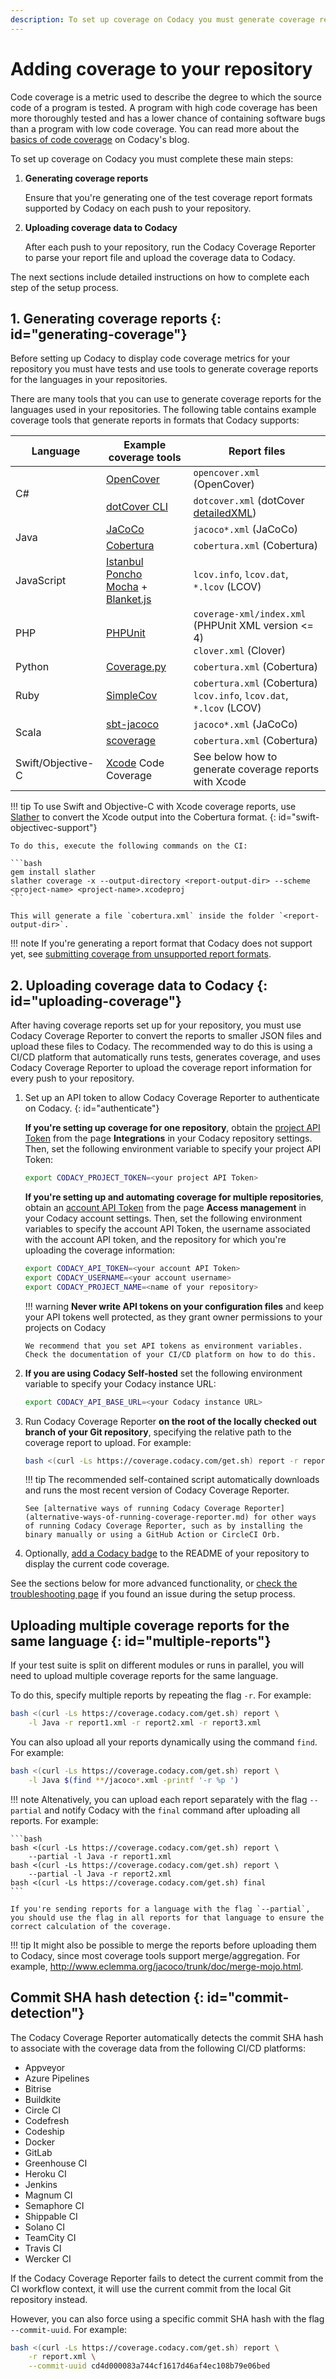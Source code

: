 ```yaml
---
description: To set up coverage on Codacy you must generate coverage reports in a supported format and upload them to Codacy.
---
```


# Adding coverage to your repository

Code coverage is a metric used to describe the degree to which the source code of a program is tested. A program with high code coverage has been more thoroughly tested and has a lower chance of containing software bugs than a program with low code coverage. You can read more about the [basics of code coverage](https://blog.codacy.com/a-guide-to-code-coverage-part-1-code-coverage-explained/) on Codacy's blog.

To set up coverage on Codacy you must complete these main steps:

1.  **Generating coverage reports**

    Ensure that you're generating one of the test coverage report formats supported by Codacy on each push to your repository.

1.  **Uploading coverage data to Codacy**

    After each push to your repository, run the Codacy Coverage Reporter to parse your report file and upload the coverage data to Codacy.

The next sections include detailed instructions on how to complete each step of the setup process.

## 1. Generating coverage reports {: id="generating-coverage"}

Before setting up Codacy to display code coverage metrics for your repository you must have tests and use tools to generate coverage reports for the languages in your repositories.

There are many tools that you can use to generate coverage reports for the languages used in your repositories. The following table contains example coverage tools that generate reports in formats that Codacy supports:

<table>
<thead>
<tr>
<th>Language</th>
<th>Example coverage tools</th>
<th>Report files</th>
</tr>
</thead>
<tbody>
<tr>
    <td rowspan="2">C#</td>
    <td><a href="https://github.com/OpenCover/opencover">OpenCover</a></td>
    <td><code>opencover.xml</code> (OpenCover)</td>
</tr>
<tr>
    <td><a href="https://www.jetbrains.com/help/dotcover/Running_Coverage_Analysis_from_the_Command_LIne.html">dotCover CLI</a></td>
    <td><code>dotcover.xml</code> (dotCover <a href="troubleshooting-common-issues/#detailedxml">detailedXML</a>)</td>
</tr>
<tr>
    <td rowspan="2">Java</td>
    <td><a href="http://eclemma.org/jacoco/">JaCoCo</a></td>
    <td><code>jacoco*.xml</code> (JaCoCo)</td>
</tr>
<tr>
    <td><a href="http://cobertura.github.io/cobertura/">Cobertura</a></td>
    <td><code>cobertura.xml</code> (Cobertura)</td>
</tr>
<tr>
    <td>JavaScript</td>
    <td><a href="https://github.com/gotwarlost/istanbul">Istanbul</a><br/>
        <a href="https://github.com/deepsweet/poncho">Poncho</a><br/>
        <a href="https://mochajs.org/">Mocha</a> + <a href="https://github.com/alex-seville/blanket">Blanket.js</a></td>
    <td><code>lcov.info</code>, <code>lcov.dat</code>, <code>*.lcov</code> (LCOV)</td>
</tr>
<tr>
    <td>PHP</td>
    <td><a href="https://phpunit.readthedocs.io/en/9.3/code-coverage-analysis.html">PHPUnit</a></td>
    <td><code>coverage-xml/index.xml</code> (PHPUnit XML version &lt;= 4)<br/>
        <code>clover.xml</code> (Clover)</td>
</tr>
<tr>
    <td>Python</td>
    <td><a href="https://coverage.readthedocs.io/en/coverage-5.0.3/">Coverage.py</a></td>
    <td><code>cobertura.xml</code> (Cobertura)</td>
</tr>
<tr>
    <td>Ruby</td>
    <td><a href="https://github.com/simplecov-ruby/simplecov">SimpleCov</a></td>
    <td><code>cobertura.xml</code> (Cobertura)<br/>
        <code>lcov.info</code>, <code>lcov.dat</code>, <code>*.lcov</code> (LCOV)</td>
</tr>
<tr>
    <td  rowspan="2">Scala</td>
    <td><a href="https://www.scala-sbt.org/sbt-jacoco/">sbt-jacoco</a></td>
    <td><code>jacoco*.xml</code> (JaCoCo)</td>
</tr>
<tr>
    <td><a href="http://scoverage.org/">scoverage</a></td>
    <td><code>cobertura.xml</code> (Cobertura)</td>
</tr>
<tr>
    <td>Swift/Objective-C</td>
    <td><a href="https://developer.apple.com/library/archive/documentation/DeveloperTools/Conceptual/testing_with_xcode/chapters/07-code_coverage.html">Xcode</a> Code Coverage</td>
    <td>See below how to generate coverage reports with Xcode</td>
</tr>
</tbody>
</table>

!!! tip
    To use Swift and Objective-C with Xcode coverage reports, use [Slather](https://github.com/SlatherOrg/slather) to convert the Xcode output into the Cobertura format.
    {: id="swift-objectivec-support"}

    To do this, execute the following commands on the CI:

    ```bash
    gem install slather
    slather coverage -x --output-directory <report-output-dir> --scheme <project-name> <project-name>.xcodeproj
    ```

    This will generate a file `cobertura.xml` inside the folder `<report-output-dir>`.

!!! note
    If you're generating a report format that Codacy does not support yet, see [submitting coverage from unsupported report formats](troubleshooting-common-issues.md#unsupported-report-formats).

## 2. Uploading coverage data to Codacy {: id="uploading-coverage"}

After having coverage reports set up for your repository, you must use Codacy Coverage Reporter to convert the reports to smaller JSON files and upload these files to Codacy. The recommended way to do this is using a CI/CD platform that automatically runs tests, generates coverage, and uses Codacy Coverage Reporter to upload the coverage report information for every push to your repository.

1.  Set up an API token to allow Codacy Coverage Reporter to authenticate on Codacy.
    {: id="authenticate"}


    **If you're setting up coverage for one repository**, obtain the [project API Token](../codacy-api/api-tokens/#project-api-tokens) from the page **Integrations** in your Codacy repository settings. Then, set the following environment variable to specify your project API Token:

    ```bash
    export CODACY_PROJECT_TOKEN=<your project API Token>
    ```

    **If you're setting up and automating coverage for multiple repositories**, obtain an [account API Token](https://docs.codacy.com/related-tools/api-tokens/) from the page **Access management** in your Codacy account settings. Then, set the following environment variables to specify the account API Token, the username associated with the account API token, and the repository for which you're uploading the coverage information:

    ```bash
    export CODACY_API_TOKEN=<your account API Token>
    export CODACY_USERNAME=<your account username>
    export CODACY_PROJECT_NAME=<name of your repository>
    ```

    !!! warning
        **Never write API tokens on your configuration files** and keep your API tokens well protected, as they grant owner permissions to your projects on Codacy

        We recommend that you set API tokens as environment variables. Check the documentation of your CI/CD platform on how to do this.

1.  **If you are using Codacy Self-hosted** set the following environment variable to specify your Codacy instance URL:

    ```bash
    export CODACY_API_BASE_URL=<your Codacy instance URL>
    ```

1.  Run Codacy Coverage Reporter **on the root of the locally checked out branch of your Git repository**, specifying the relative path to the coverage report to upload. For example:

    ```bash
    bash <(curl -Ls https://coverage.codacy.com/get.sh) report -r report.xml
    ```

    !!! tip
        The recommended self-contained script automatically downloads and runs the most recent version of Codacy Coverage Reporter.

        See [alternative ways of running Codacy Coverage Reporter](alternative-ways-of-running-coverage-reporter.md) for other ways of running Codacy Coverage Reporter, such as by installing the binary manually or using a GitHub Action or CircleCI Orb.

1.  Optionally, [add a Codacy badge](https://docs.codacy.com/repositories/badges/) to the README of your repository to display the current code coverage.

See the sections below for more advanced functionality, or [check the troubleshooting page](troubleshooting-common-issues.md) if you found an issue during the setup process.

## Uploading multiple coverage reports for the same language {: id="multiple-reports"}

If your test suite is split on different modules or runs in parallel, you will need to upload multiple coverage reports for the same language.

To do this, specify multiple reports by repeating the flag `-r`. For example:

```bash
bash <(curl -Ls https://coverage.codacy.com/get.sh) report \
    -l Java -r report1.xml -r report2.xml -r report3.xml
```

You can also upload all your reports dynamically using the command `find`. For example:

```bash
bash <(curl -Ls https://coverage.codacy.com/get.sh) report \
    -l Java $(find **/jacoco*.xml -printf '-r %p ')
```

!!! note
    Altenatively, you can upload each report separately with the flag `--partial` and notify Codacy with the `final` command after uploading all reports. For example:

    ```bash
    bash <(curl -Ls https://coverage.codacy.com/get.sh) report \
        --partial -l Java -r report1.xml
    bash <(curl -Ls https://coverage.codacy.com/get.sh) report \
        --partial -l Java -r report2.xml
    bash <(curl -Ls https://coverage.codacy.com/get.sh) final
    ```

    If you're sending reports for a language with the flag `--partial`, you should use the flag in all reports for that language to ensure the correct calculation of the coverage.

!!! tip
    It might also be possible to merge the reports before uploading them to Codacy, since most coverage tools support merge/aggregation. For example, <http://www.eclemma.org/jacoco/trunk/doc/merge-mojo.html>.

## Commit SHA hash detection {: id="commit-detection"}

The Codacy Coverage Reporter automatically detects the commit SHA hash to associate with the coverage data from the following CI/CD platforms:

-   Appveyor
-   Azure Pipelines
-   Bitrise
-   Buildkite
-   Circle CI
-   Codefresh
-   Codeship
-   Docker
-   GitLab
-   Greenhouse CI
-   Heroku CI
-   Jenkins
-   Magnum CI
-   Semaphore CI
-   Shippable CI
-   Solano CI
-   TeamCity CI
-   Travis CI
-   Wercker CI

If the Codacy Coverage Reporter fails to detect the current commit from the CI workflow context, it will use the current commit from the local Git repository instead.

However, you can also force using a specific commit SHA hash with the flag `--commit-uuid`. For example:

```bash
bash <(curl -Ls https://coverage.codacy.com/get.sh) report \
    -r report.xml \
    --commit-uuid cd4d000083a744cf1617d46af4ec108b79e06bed
```
